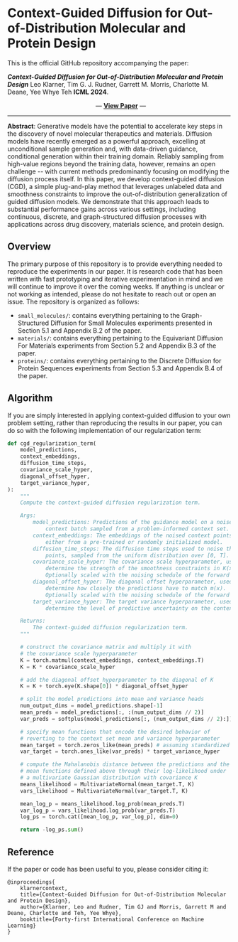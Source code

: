 # Context-Guided Diffusion for Out-of-Distribution Molecular and Protein Design

This is the official GitHub repository accompanying the paper:

**_Context-Guided Diffusion for Out-of-Distribution Molecular and Protein Design_** 
Leo Klarner, Tim G. J. Rudner, Garrett M. Morris, Charlotte M. Deane, Yee Whye Teh **ICML 2024**.

<p align="center">
  &#151; <a href="https://arxiv.org/abs/2407.11942"><b>View Paper</b></a> &#151;
</p>

---

**Abstract**: Generative models have the potential to accelerate key steps in the discovery of novel molecular therapeutics and materials. Diffusion models have recently emerged as a powerful approach, excelling at unconditional sample generation and, with data-driven guidance, conditional generation within their training domain. Reliably sampling from high-value regions beyond the training data, however, remains an open challenge -- with current methods predominantly focusing on modifying the diffusion process itself. In this paper, we develop context-guided diffusion (CGD), a simple plug-and-play method that leverages unlabeled data and smoothness constraints to improve the out-of-distribution generalization of guided diffusion models. We demonstrate that this approach leads to substantial performance gains across various settings, including continuous, discrete, and graph-structured diffusion processes with applications across drug discovery, materials science, and protein design.

## Overview

The primary purpose of this repository is to provide everything needed to reproduce the experiments in our paper. It is research code that has been written with fast prototyping and iterative experimentation in mind and we will continue to improve it over the coming weeks. If anything is unclear or not working as intended, please do not hesitate to reach out or open an issue. The repository is organized as follows:

- `small_molecules/`: contains everything pertaining to the Graph-Structured Diffusion for Small Molecules experiments presented in Section 5.1 and Appendix B.2 of the paper.
- `materials/`: contains everything pertaining to the Equivariant Diffusion For Materials experiments from Section 5.2 and Appendix B.3 of the paper. 
- `proteins/`: contains everything pertaining to the Discrete Diffusion for Protein Sequences experiments from Section 5.3 and Appendix B.4 of the paper.

## Algorithm

If you are simply interested in applying context-guided diffusion to your own problem setting, rather than reproducing the results in our paper, you can do so with the following implementation of our regularization term:

```python
def cgd_regularization_term(
    model_predictions,
    context_embeddings,
    diffusion_time_steps,
    covariance_scale_hyper,
    diagonal_offset_hyper,
    target_variance_hyper,
):
    """
    Compute the context-guided diffusion regularization term.

    Args:
        model_predictions: Predictions of the guidance model on a noised 
            context batch sampled from a problem-informed context set.
        context_embeddings: The embeddings of the noised context points, derived 
            either from a pre-trained or randomly initialized model.
        diffusion_time_steps: The diffusion time steps used to noise the context
            points, sampled from the uniform distribution over [0, T].
        covariance_scale_hyper: The covariance scale hyperparameter, used to        
            determine the strength of the smoothness constraints in K(x).
            Optionally scaled with the noising schedule of the forward process.
        diagonal_offset_hyper: The diagonal offset hyperparameter, used to
            determine how closely the predictions have to match m(x).
            Optionally scaled with the noising schedule of the forward process
        target_variance_hyper: The target variance hyperparameter, used to
            determine the level of predictive uncertainty on the context set.

    Returns:
        The context-guided diffusion regularization term.
    """

    # construct the covariance matrix and multiply it with 
    # the covariance scale hyperparameter
    K = torch.matmul(context_embeddings, context_embeddings.T)
    K = K * covariance_scale_hyper

    # add the diagonal offset hyperparameter to the diagonal of K
    K = K + torch.eye(K.shape[0]) * diagonal_offset_hyper

    # split the model predictions into mean and variance heads
    num_output_dims = model_predictions.shape[-1]
    mean_preds = model_predictions[:, :(num_output_dims // 2)]
    var_preds = softplus(model_predictions[:, (num_output_dims // 2):])

    # specify mean functions that encode the desired behavior of
    # reverting to the context set mean and variance hyperparameter
    mean_target = torch.zeros_like(mean_preds) # assuming standardized labels
    var_target = torch.ones_like(var_preds) * target_variance_hyper

    # compute the Mahalanobis distance between the predictions and the
    # mean functions defined above through their log-likelihood under
    # a multivariate Gaussian distribution with covariance K
    means_likelihood = MultivariateNormal(mean_target.T, K)
    vars_likelihood = MultivariateNormal(var_target.T, K)

    mean_log_p = means_likelihood.log_prob(mean_preds.T)
    var_log_p = vars_likelihood.log_prob(var_preds.T)
    log_ps = torch.cat([mean_log_p, var_log_p], dim=0)

    return -log_ps.sum()
```

## Reference

If the paper or code has been useful to you, please consider citing it:

```
@inproceedings{
    klarnercontext,
    title={Context-Guided Diffusion for Out-of-Distribution Molecular and Protein Design},
    author={Klarner, Leo and Rudner, Tim GJ and Morris, Garrett M and Deane, Charlotte and Teh, Yee Whye},
    booktitle={Forty-first International Conference on Machine Learning}
}